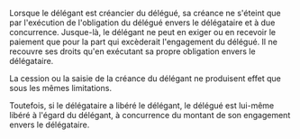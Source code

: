 Lorsque le délégant est créancier du délégué, sa créance ne s'éteint que par l'exécution de l'obligation du délégué envers le délégataire et à due concurrence.  Jusque-là, le délégant ne peut en exiger ou en recevoir le paiement que pour la part qui excèderait l'engagement du délégué. Il ne recouvre ses droits qu'en exécutant sa propre obligation envers le délégataire. 


 La cession ou la saisie de la créance du délégant ne produisent effet que sous les mêmes limitations. 


 Toutefois, si le délégataire a libéré le délégant, le délégué est lui-même libéré à l'égard du délégant, à concurrence du montant de son engagement envers le délégataire. 


  
